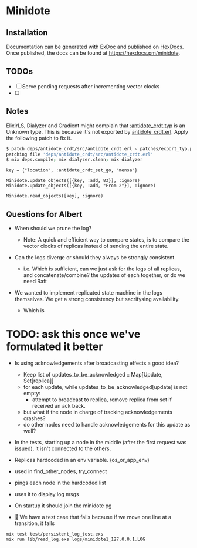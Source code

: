 # Minidote

## Installation

Documentation can be generated with [ExDoc](https://github.com/elixir-lang/ex_doc)
and published on [HexDocs](https://hexdocs.pm). Once published, the docs can
be found at <https://hexdocs.pm/minidote>.

## TODOs

- [ ] Serve pending requests after incrementing vector clocks
- [ ]

## Notes

ElixirLS, Dialyzer and Gradient might complain that [:antidote_crdt.typ](./lib/minidote.ex#8) is an Unknown type. This is because it's not exported by [antidote_crdt.erl](minidote/deps/antidote_crdt/src/antidote_crdt.erl).
Apply the following patch to fix it.

```sh
$ patch deps/antidote_crdt/src/antidote_crdt.erl < patches/export_typ.patch
patching file 'deps/antidote_crdt/src/antidote_crdt.erl'
$ mix deps.compile; mix dialyzer.clean; mix dialyzer 
```

```
key = {"location", :antidote_crdt_set_go, "mensa"}

Minidote.update_objects([{key, :add, 83}], :ignore)
Minidote.update_objects([{key, :add, "From 2"}], :ignore)

Minidote.read_objects([key], :ignore)
```

## Questions for Albert

- When should we prune the log?
  - Note: A quick and efficient way to compare states, is to compare the vector clocks of replicas instead of sending the entire state.

- Can the logs diverge or should they always be strongly consistent.
  - i.e. Which is sufficient, can we just ask for the logs of all replicas, and concatenate/combine? the updates of each together, or do we need Raft

- We wanted to implement replicated state machine in the logs themselves. We get a strong consistency but sacrifysing availability.
  - Which is

# TODO: ask this once we've formulated it better

- Is using acknowledgements after broadcasting effects a good idea?
  - Keep list of updates_to_be_acknowledged :: Map[Update, Set[replica]]
  - for each update, while updates_to_be_acknowledged[update] is not empty:
    - attempt to broadcast to replica, remove replica from set if received an ack back.
  - but what if the node in charge of tracking acknowledgements crashes?
  - do other nodes need to handle acknowledgements for this update as well?

- In the tests, starting up a node in the middle (after the first request was issued), it isn't connected to the others.

- Replicas hardcoded in an env variable. (os_or_app_env)
- used in find_other_nodes, try_connect
- pings each node in the hardcoded list
- uses it to display log msgs

- On startup it should join the minidote pg
- 🤡 We have a test case that fails because if we move one line at a transition, it fails

<!-- Temporary commands -->
```
mix test test/persistent_log_test.exs
mix run lib/read_log.exs logs/minidote1_127.0.0.1.LOG
```
